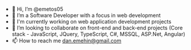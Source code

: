 - 👋 Hi, I’m @emetos05
- 👀 I’m a Software Developer with a focus in web development
- 🌱 I'm currently working on web application development projects
- 💞️ I’m looking to collaborate on front-end and back-end projects (Core stack - JavaScript, JQuery, TypeScript, C#, MSSQL, ASP.Net, Angular)
- 📫 How to reach me dan.emehin@gmail.com

<!---
emetos05/emetos05 is a ✨ special ✨ repository because its `README.md` (this file) appears on your GitHub profile.
You can click the Preview link to take a look at your changes.
--->
